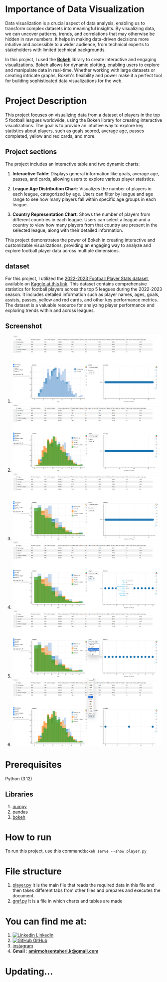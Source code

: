 # Importance of Data Visualization
Data visualization is a crucial aspect of data analysis, enabling us to transform complex datasets into meaningful insights. By visualizing data, we can uncover patterns, trends, and correlations that may otherwise be hidden in raw numbers. It helps in making data-driven decisions more intuitive and accessible to a wider audience, from technical experts to stakeholders with limited technical backgrounds.

In this project, I used the [**Bokeh**](https://bokeh.org) library to create interactive and engaging visualizations. Bokeh allows for dynamic plotting, enabling users to explore and manipulate data in real-time. Whether working with large datasets or creating intricate graphs, Bokeh's flexibility and power make it a perfect tool for building sophisticated data visualizations for the web.

# Project Description
This project focuses on visualizing data from a dataset of players in the top 5 football leagues worldwide, using the Bokeh library for creating interactive visualizations. The goal is to provide an intuitive way to explore key statistics about players, such as goals scored, average age, passes completed, yellow and red cards, and more.

## Project sections
The project includes an interactive table and two dynamic charts:

1. **Interactive Table**: Displays general information like goals, average age, passes, and cards, allowing users to explore various player statistics.

2. **League Age Distribution Chart**: Visualizes the number of players in each league, categorized by age. Users can filter by league and age range to see how many players fall within specific age groups in each league.

3. **Country Representation Chart**: Shows the number of players from different countries in each league. Users can select a league and a country to view how many players from that country are present in the selected league, along with their detailed information.

This project demonstrates the power of Bokeh in creating interactive and customizable visualizations, providing an engaging way to 
analyze and explore football player data across multiple dimensions.

## dataset
For this project, I utilized the [2022-2023 Football Player Stats dataset](./2022-2023%20Football%20Player%20Stats.csv), available on [Kaggle at this link](https://www.kaggle.com/datasets/vivovinco/20222023-football-player-stats). This dataset contains comprehensive statistics for football players across the top 5 leagues during the 2022-2023 season. It includes detailed information such as player names, ages, goals, assists, passes, yellow and red cards, and other key performance metrics. The dataset is a valuable resource for analyzing player performance and exploring trends within and across leagues.

## Screenshot
1. ![Overview](./Screenshot/Screenshot%202024-09-06%20160834.png)
2. ![Customize the chart](./Screenshot/Screenshot%202024-09-06%20160844.png)
3. ![Customize the chart](./Screenshot/Screenshot%202024-09-06%20160852.png)
4. ![Customize the chart](./Screenshot/Screenshot%202024-09-06%20160902.png)
5. ![Customize the chart](./Screenshot/Screenshot%202024-09-06%20160913.png)
6. ![Customize the chart](./Screenshot/Screenshot%202024-09-06%20161028.png)

# Prerequisites
Python (3.12)
## Libraries
1. [numpy](https://numpy.org/)
2. [pandas](https://pandas.pydata.org/)
3. [bokeh](https://bokeh.org)

# How to run
To run this project, use this command:`bokeh serve --show player.py`

# File structure
1. [player.py](./player.py) It is the main file that reads the required data in this file and then takes different tabs from other files and prepares and executes the document.
2. [graf.py](./graf.py) It is a file in which charts and tables are made

# You can find me at:
1. [![Linkedin](https://i.sstatic.net/gVE0j.png) LinkedIn](https://www.linkedin.com/in/amirmohsen-taheri)
2. [![GitHub](https://i.sstatic.net/tskMh.png) GitHub](https://github.com/AmirMohsenTaheri)
3. [instagram](https://instagram.com/pybyamir)
4. **Gmail** : **amirmohsentaheri.k@gmail.com**

# Updating...